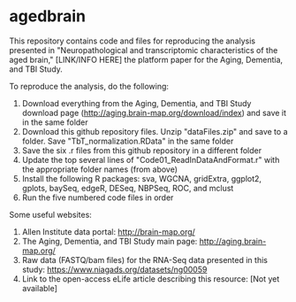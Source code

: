 # agedbrain
This repository contains code and files for reproducing the analysis presented in "Neuropathological and transcriptomic characteristics of the aged brain," [LINK/INFO HERE] the platform paper for the Aging, Dementia, and TBI Study. 

To reproduce the analysis, do the following:
1) Download everything from the Aging, Dementia, and TBI Study download page (http://aging.brain-map.org/download/index) and save it in the same folder
2) Download this github repository files.  Unzip "dataFiles.zip" and save to a folder.  Save "TbT_normalization.RData" in the same folder
3) Save the six .r files from this github repository in a different folder
4) Update the top several lines of "Code01_ReadInDataAndFormat.r" with the appropriate folder names (from above)
5) Install the following R packages: sva, WGCNA, gridExtra, ggplot2, gplots, baySeq, edgeR, DESeq, NBPSeq, ROC, and mclust
6) Run the five numbered code files in order

Some useful websites:
1) Allen Institute data portal: http://brain-map.org/
2) The Aging, Dementia, and TBI Study main page: http://aging.brain-map.org/
3) Raw data (FASTQ/bam files) for the RNA-Seq data presented in this study: https://www.niagads.org/datasets/ng00059
4) Link to the open-access eLife article describing this resource: [Not yet available]
